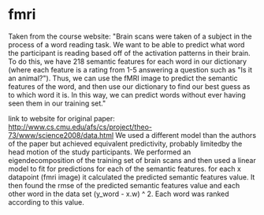 # fmri



Taken from the course website:
"Brain scans were taken of a subject in the process of a word reading task. We want to be able
to predict what word the participant is reading based off of the activation patterns in their
brain. To do this, we have 218 semantic features for each word in our dictionary (where each feature
is a rating from 1-5 answering a question such as "Is it an animal?"). Thus, we can use the fMRI image
to predict the semantic features of the word, and then use our dictionary to find our best guess as to
which word it is. In this way, we can predict words without ever having seen them in our training set."

link to website for original paper: http://www.cs.cmu.edu/afs/cs/project/theo-73/www/science2008/data.html
We used a different model than the authors of the paper but achieved equivalent predictivity,
probably limitedby the head motion of the study participants. We performed an eigendecomposition
of the training set of brain scans and then used a linear model to fit for predictions for each of the
semantic features. for each x datapoint (fmri image) it calculated the predicted semantic features
value. It then found the rmse of the predicted semantic features value and each other word in the
data set (y_word - x.w) ^ 2. Each word was ranked according to this value.
